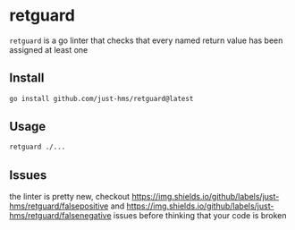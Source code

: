 # retguard

`retguard` is a go linter that checks that every named return value has been assigned at least one


## Install

```bash
go install github.com/just-hms/retguard@latest
```

## Usage

```bash
retguard ./...
```

## Issues

the linter is pretty new, checkout https://img.shields.io/github/labels/just-hms/retguard/falsepositive and https://img.shields.io/github/labels/just-hms/retguard/falsenegative issues before thinking that your code is broken
